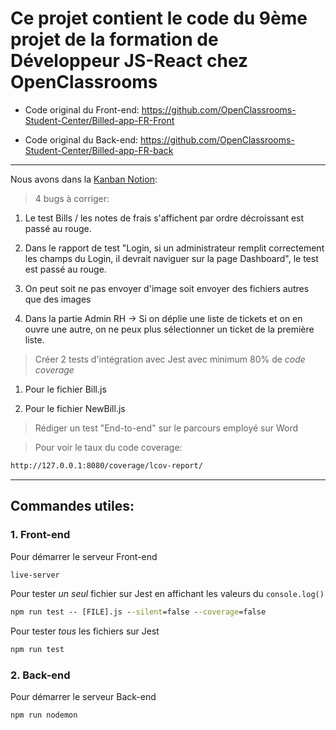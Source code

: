 # Ce projet contient le code du 9ème projet de la formation de Développeur JS-React chez OpenClassrooms

- Code original du Front-end: https://github.com/OpenClassrooms-Student-Center/Billed-app-FR-Front

- Code original du Back-end: https://github.com/OpenClassrooms-Student-Center/Billed-app-FR-back

---

Nous avons dans la [Kanban Notion](https://www.notion.so/a7a612fc166747e78d95aa38106a55ec?v=2a8d3553379c4366b6f66490ab8f0b90&p=01b2963f50654215baae678fa4dc4851&pm=s):

> 4 bugs à corriger:

1. Le test Bills / les notes de frais s'affichent par ordre décroissant est passé au rouge.

2. Dans le rapport de test "Login, si un administrateur remplit correctement les champs du Login, il devrait naviguer sur la page Dashboard", le test est passé au rouge.

3. On peut soit ne pas envoyer d'image soit envoyer des fichiers autres que des images

4. Dans la partie Admin RH → Si on déplie une liste de tickets et on en ouvre une autre, on ne peux plus sélectionner un ticket de la première liste.

> Créer 2 tests d'intégration avec Jest avec minimum 80% de _code coverage_

1. Pour le fichier Bill.js

2. Pour le fichier NewBill.js

> Rédiger un test "End-to-end" sur le parcours employé sur Word

> Pour voir le taux du code coverage:

```cmd
http://127.0.0.1:8080/coverage/lcov-report/
```

---

## Commandes utiles:

### 1. Front-end

Pour démarrer le serveur Front-end

```cmd
live-server
```

Pour tester _un seul_ fichier sur Jest en affichant les valeurs du `console.log()`

```cmd
npm run test -- [FILE].js --silent=false --coverage=false
```

Pour tester _tous_ les fichiers sur Jest

```cmd
npm run test
```

### 2. Back-end

Pour démarrer le serveur Back-end

```cmd
npm run nodemon
```
